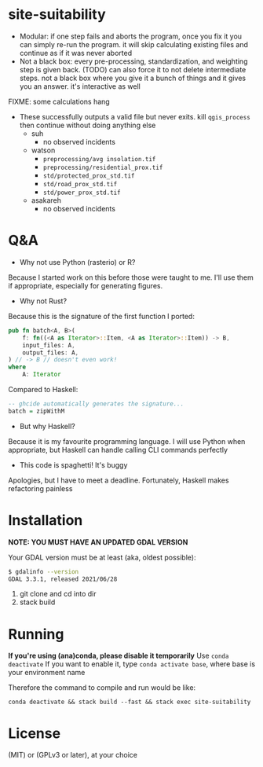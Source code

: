 # site-suitability

- Modular: if one step fails and aborts the program, once you fix it you can simply re-run the program. it will skip calculating existing files and continue as if it was never aborted
- Not a black box: every pre-processing, standardization, and weighting step is given back. (TODO) can also force it to not delete intermediate steps. not a black box where you give it a bunch of things and it gives you an answer. it's interactive as well

FIXME: some calculations hang

- These successfully outputs a valid file but never exits. kill `qgis_process` then continue without doing anything else
    - suh
        - no observed incidents
    - watson
        - `preprocessing/avg insolation.tif`
        - `preprocessing/residential_prox.tif`
        - `std/protected_prox_std.tif`
        - `std/road_prox_std.tif`
        - `std/power_prox_std.tif`
    - asakareh
        - no observed incidents

# Q&A

- Why not use Python (rasterio) or R?

Because I started work on this before those were taught to me. I'll use them if appropriate, especially for generating figures.

- Why not Rust?

Because this is the signature of the first function I ported:

```rs
pub fn batch<A, B>(
    f: fn((<A as Iterator>::Item, <A as Iterator>::Item)) -> B,
    input_files: A,
    output_files: A,
) // -> B // doesn't even work!
where
    A: Iterator
```

Compared to Haskell:

```hs
-- ghcide automatically generates the signature...
batch = zipWithM
```

- But why Haskell?

Because it is my favourite programming language. I will use Python when appropriate, but Haskell can handle calling CLI commands perfectly

- This code is spaghetti! It's buggy

Apologies, but I have to meet a deadline. Fortunately, Haskell makes refactoring painless

# Installation

**NOTE: YOU MUST HAVE AN UPDATED GDAL VERSION**

Your GDAL version must be at least (aka, oldest possible):

```sh
$ gdalinfo --version
GDAL 3.3.1, released 2021/06/28
```

1. git clone and cd into dir
2. stack build

# Running

**If you're using (ana)conda, please disable it temporarily**
Use `conda deactivate`
If you want to enable it, type `conda activate base`, where base is your environment name

Therefore the command to compile and run would be like:

```
conda deactivate && stack build --fast && stack exec site-suitability
```

# License

(MIT) or (GPLv3 or later), at your choice
